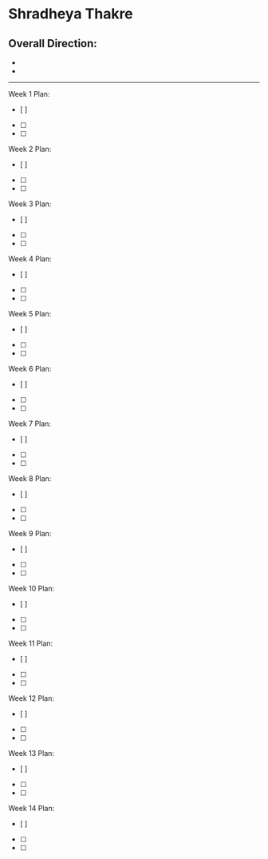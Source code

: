 # Shradheya Thakre

Overall Direction:
- 
- 
- 

---

Week 1 Plan:
- [ ] 
- [ ] 
- [ ] 

Week 2 Plan:
- [ ] 
- [ ] 
- [ ] 

Week 3 Plan:
- [ ] 
- [ ] 
- [ ] 

Week 4 Plan:
- [ ] 
- [ ] 
- [ ] 

Week 5 Plan:
- [ ] 
- [ ] 
- [ ] 

Week 6 Plan:
- [ ] 
- [ ] 
- [ ] 

Week 7 Plan:
- [ ] 
- [ ] 
- [ ] 

Week 8 Plan:
- [ ] 
- [ ] 
- [ ] 

Week 9 Plan:
- [ ] 
- [ ] 
- [ ] 

Week 10 Plan:
- [ ] 
- [ ] 
- [ ] 

Week 11 Plan:
- [ ] 
- [ ] 
- [ ] 

Week 12 Plan:
- [ ] 
- [ ] 
- [ ] 

Week 13 Plan:
- [ ] 
- [ ] 
- [ ] 

Week 14 Plan:
- [ ] 
- [ ] 
- [ ] 
